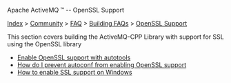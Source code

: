Apache ActiveMQ ™ -- OpenSSL Support 

[Index](index.html) > [Community](community.html) > [FAQ](faq.html) > [Building FAQs](building-faqs.html) > [OpenSSL Support](openssl-support.html)

This section covers building the ActiveMQ-CPP Library with support for SSL using the OpenSSL library

*   [Enable OpenSSL support with autotools](enable-openssl-support-with-autotools.html)
*   [How do I prevent autoconf from enabling OpenSSL support](how-do-i-prevent-autoconf-from-enabling-openssl-support.html)
*   [How to enable SSL support on Windows](how-to-enable-ssl-support-on-windows.html)

